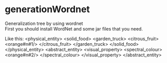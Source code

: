 # generationWordnet
Generalization tree by using wordnet   
First you should install WordNet and some jar files that you need.


Like this:
<GeneralizationTree>
  <entity>
    <physical_entity>
      <matter>
        <solid>
          <solid_food>
            <garden_truck>
              <citrous_fruit>
                <orange#n#1/>
              </citrous_fruit>
            </garden_truck>
          </solid_food>
        </solid>
      </matter>
    </physical_entity>
    <abstract_entity>
      <abstraction>
        <attribute>
          <property>
            <visual_property>
              <spectral_colour>
                <orange#n#2/>
              </spectral_colour>
            </visual_property>
          </property>
        </attribute>
      </abstraction>
    </abstract_entity>
